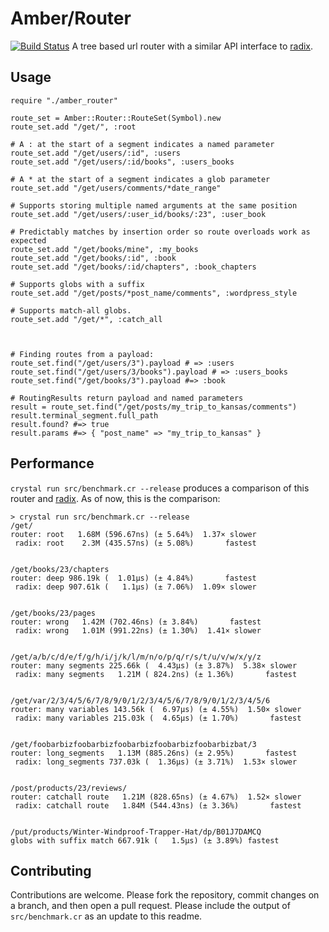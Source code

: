 # Amber/Router

[![Build Status](https://travis-ci.org/amberframework/amber-router.svg?branch=master)](https://travis-ci.org/amberframework/amber-router) A tree based url router with a similar API interface to [radix](luislavena/radix).

## Usage

```crystal
require "./amber_router"

route_set = Amber::Router::RouteSet(Symbol).new
route_set.add "/get/", :root

# A : at the start of a segment indicates a named parameter
route_set.add "/get/users/:id", :users
route_set.add "/get/users/:id/books", :users_books

# A * at the start of a segment indicates a glob parameter
route_set.add "/get/users/comments/*date_range"

# Supports storing multiple named arguments at the same position
route_set.add "/get/users/:user_id/books/:23", :user_book

# Predictably matches by insertion order so route overloads work as expected
route_set.add "/get/books/mine", :my_books
route_set.add "/get/books/:id", :book
route_set.add "/get/books/:id/chapters", :book_chapters

# Supports globs with a suffix
route_set.add "/get/posts/*post_name/comments", :wordpress_style

# Supports match-all globs.
route_set.add "/get/*", :catch_all



# Finding routes from a payload:
route_set.find("/get/users/3").payload # => :users
route_set.find("/get/users/3/books").payload # => :users_books
route_set.find("/get/books/3").payload #=> :book

# RoutingResults return payload and named parameters
result = route_set.find("/get/posts/my_trip_to_kansas/comments")
result.terminal_segment.full_path
result.found? #=> true
result.params #=> { "post_name" => "my_trip_to_kansas" }
```

## Performance

`crystal run src/benchmark.cr --release` produces a comparison of this router and [radix](https://github.com/luislavena/radix). As of now, this is the comparison:

```
> crystal run src/benchmark.cr --release
/get/
router: root   1.68M (596.67ns) (± 5.64%)  1.37× slower
 radix: root    2.3M (435.57ns) (± 5.08%)       fastest


/get/books/23/chapters
router: deep 986.19k (  1.01µs) (± 4.84%)       fastest
 radix: deep 907.61k (   1.1µs) (± 7.06%)  1.09× slower


/get/books/23/pages
router: wrong   1.42M (702.46ns) (± 3.84%)       fastest
 radix: wrong   1.01M (991.22ns) (± 1.30%)  1.41× slower


/get/a/b/c/d/e/f/g/h/i/j/k/l/m/n/o/p/q/r/s/t/u/v/w/x/y/z
router: many segments 225.66k (  4.43µs) (± 3.87%)  5.38× slower
 radix: many segments   1.21M ( 824.2ns) (± 1.36%)       fastest


/get/var/2/3/4/5/6/7/8/9/0/1/2/3/4/5/6/7/8/9/0/1/2/3/4/5/6
router: many variables 143.56k (  6.97µs) (± 4.55%)  1.50× slower
 radix: many variables 215.03k (  4.65µs) (± 1.70%)       fastest


/get/foobarbizfoobarbizfoobarbizfoobarbizfoobarbizbat/3
router: long_segments   1.13M (885.26ns) (± 2.95%)       fastest
 radix: long_segments 737.03k (  1.36µs) (± 3.71%)  1.53× slower


/post/products/23/reviews/
router: catchall route   1.21M (828.65ns) (± 4.67%)  1.52× slower
 radix: catchall route   1.84M (544.43ns) (± 3.36%)       fastest


/put/products/Winter-Windproof-Trapper-Hat/dp/B01J7DAMCQ
globs with suffix match 667.91k (   1.5µs) (± 3.89%) fastest
```

## Contributing

Contributions are welcome. Please fork the repository, commit changes on a branch, and then open a pull request. Please include the output of `src/benchmark.cr` as an update to this readme.

